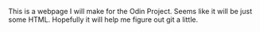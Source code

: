 This is a webpage I will make for the Odin Project.
Seems like it will be just some HTML. Hopefully it will help me figure out git a little.
